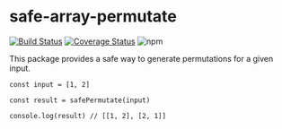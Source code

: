 # safe-array-permutate

[![Build Status](https://app.travis-ci.com/jalorenz/safe-array-permutate.svg?branch=main)](https://app.travis-ci.com/jalorenz/safe-array-permutate)
[![Coverage Status](https://coveralls.io/repos/github/jalorenz/safe-array-permutate/badge.svg?branch=main)](https://coveralls.io/github/jalorenz/safe-array-permutate?branch=main)
![npm](https://img.shields.io/npm/dt/safe-array-permutate)

This package provides a safe way to generate permutations for a given input.

```
const input = [1, 2]

const result = safePermutate(input)

console.log(result) // [[1, 2], [2, 1]]
```